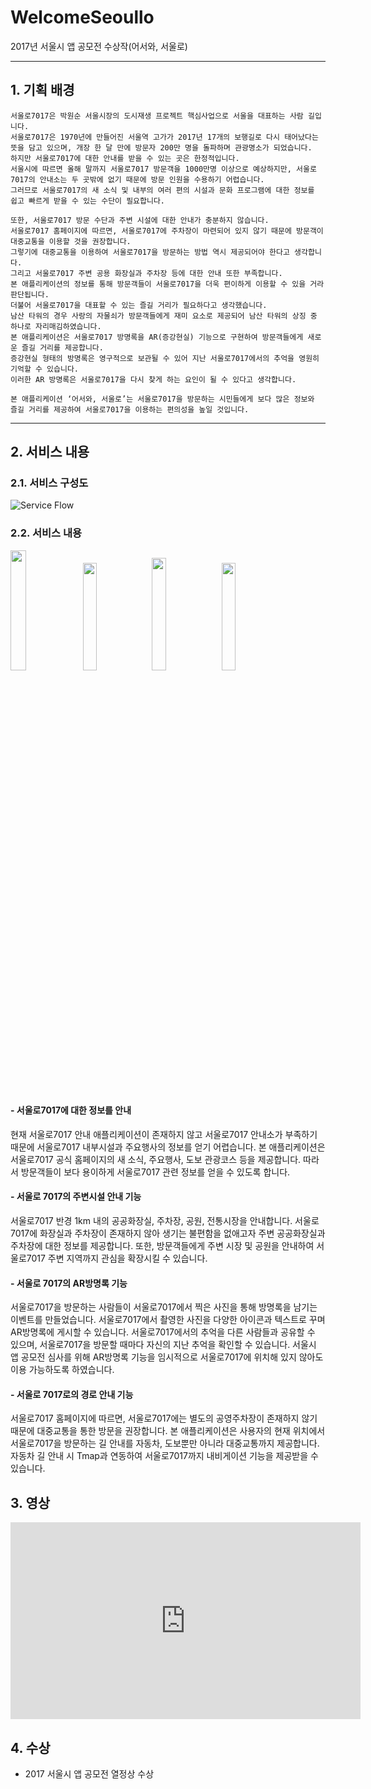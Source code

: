 # WelcomeSeoullo
2017년 서울시 앱 공모전 수상작(어서와, 서울로)

---

## 1. 기획 배경
	서울로7017은 박원순 서울시장의 도시재생 프로젝트 핵심사업으로 서울을 대표하는 사람 길입니다.
	서울로7017은 1970년에 만들어진 서울역 고가가 2017년 17개의 보행길로 다시 태어났다는 뜻을 담고 있으며, 개장 한 달 만에 방문자 200만 명을 돌파하며 관광명소가 되었습니다. 
	하지만 서울로7017에 대한 안내를 받을 수 있는 곳은 한정적입니다.
	서울시에 따르면 올해 말까지 서울로7017 방문객을 1000만명 이상으로 예상하지만, 서울로7017의 안내소는 두 곳밖에 없기 때문에 방문 인원을 수용하기 어렵습니다.
	그러므로 서울로7017의 새 소식 및 내부의 여러 편의 시설과 문화 프로그램에 대한 정보를 쉽고 빠르게 받을 수 있는 수단이 필요합니다.

	또한, 서울로7017 방문 수단과 주변 시설에 대한 안내가 충분하지 않습니다.
	서울로7017 홈페이지에 따르면, 서울로7017에 주차장이 마련되어 있지 않기 때문에 방문객이 대중교통을 이용할 것을 권장합니다.
	그렇기에 대중교통을 이용하여 서울로7017을 방문하는 방법 역시 제공되어야 한다고 생각합니다.
	그리고 서울로7017 주변 공용 화장실과 주차장 등에 대한 안내 또한 부족합니다.
	본 애플리케이션의 정보를 통해 방문객들이 서울로7017을 더욱 편이하게 이용할 수 있을 거라 판단됩니다. 
	더불어 서울로7017을 대표할 수 있는 즐길 거리가 필요하다고 생각했습니다.
	남산 타워의 경우 사랑의 자물쇠가 방문객들에게 재미 요소로 제공되어 남산 타워의 상징 중 하나로 자리매김하였습니다.
	본 애플리케이션은 서울로7017 방명록을 AR(증강현실) 기능으로 구현하여 방문객들에게 새로운 즐길 거리를 제공합니다.
	증강현실 형태의 방명록은 영구적으로 보관될 수 있어 지난 서울로7017에서의 추억을 영원히 기억할 수 있습니다.
	이러한 AR 방명록은 서울로7017을 다시 찾게 하는 요인이 될 수 있다고 생각합니다.

	본 애플리케이션 ‘어서와, 서울로’는 서울로7017을 방문하는 시민들에게 보다 많은 정보와 즐길 거리를 제공하여 서울로7017을 이용하는 편의성을 높일 것입니다.

---
## 2. 서비스 내용
### 2.1. 서비스 구성도
![Service Flow](http://cfile23.uf.tistory.com/image/998E5A3359FF27E72149FD)

### 2.2. 서비스 내용

<img src="http://cfile3.uf.tistory.com/image/99AF9E3359FF2CE01BF35C" width="22.2%">

<img src="http://cfile10.uf.tistory.com/image/9925453359FF2CE110D986" width="21%">

<img src="http://cfile8.uf.tistory.com/image/99DCF83359FF2CE13111C1" width="21.5%">

<img src="http://cfile28.uf.tistory.com/image/996C613359FF2CE2231C95" width="21%">

#### - 서울로7017에 대한 정보를 안내
 현재 서울로7017 안내 애플리케이션이 존재하지 않고 서울로7017 안내소가 부족하기 때문에 서울로7017 내부시설과 주요행사의 정보를 얻기 어렵습니다.
본 애플리케이션은 서울로7017 공식 홈페이지의 새 소식, 주요행사, 도보 관광코스 등을 제공합니다.
따라서 방문객들이 보다 용이하게 서울로7017 관련 정보를 얻을 수 있도록 합니다.

#### - 서울로 7017의 주변시설 안내 기능
 서울로7017 반경 1km 내의 공공화장실, 주차장, 공원, 전통시장을 안내합니다.
서울로7017에 화장실과 주차장이 존재하지 않아 생기는 불편함을 없애고자 주변 공공화장실과 주차장에 대한 정보를 제공합니다.
또한, 방문객들에게 주변 시장 및 공원을 안내하여 서울로7017 주변 지역까지 관심을 확장시킬 수 있습니다.

#### - 서울로 7017의 AR방명록 기능
 서울로7017을 방문하는 사람들이 서울로7017에서 찍은 사진을 통해 방명록을 남기는 이벤트를 만들었습니다.
서울로7017에서 촬영한 사진을 다양한 아이콘과 텍스트로 꾸며 AR방명록에 게시할 수 있습니다.
서울로7017에서의 추억을 다른 사람들과 공유할 수 있으며, 서울로7017을 방문할 때마다 자신의 지난 추억을 확인할 수 있습니다.
서울시 앱 공모전 심사를 위해 AR방명록 기능을 임시적으로 서울로7017에 위치해 있지 않아도 이용 가능하도록 하였습니다.

#### - 서울로 7017로의 경로 안내 기능
 서울로7017 홈페이지에 따르면, 서울로7017에는 별도의 공영주차장이 존재하지 않기 때문에 대중교통을 통한 방문을 권장합니다.
본 애플리케이션은 사용자의 현재 위치에서 서울로7017을 방문하는 길 안내를 자동차, 도보뿐만 아니라 대중교통까지 제공합니다.
자동차 길 안내 시 Tmap과 연동하여 서울로7017까지 내비게이션 기능을 제공받을 수 있습니다.

## 3. 영상
<iframe width="560" height="315" src="https://www.youtube.com/embed/3eRe8qF3iKg" frameborder="0" gesture="media" allow="encrypted-media" allowfullscreen></iframe>

## 4. 수상
- 2017 서울시 앱 공모전 열정상 수상